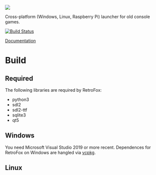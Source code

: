 ![](https://lazyfox.dev/user/pages/03.projects/retrofox/Full%20logo%20colored%202048.png)

Cross-platform (Windows, Linux, Raspberry Pi) launcher for old console games.


[![Build Status](https://travis-ci.com/lazyfox-studio/retrofox.svg?branch=master)](https://travis-ci.com/lazyfox-studio/retrofox)

[Documentation](https://retrofox.lazyfox.dev/docs)

# Build
## Required
The following libraries are required by RetroFox:
* python3
* sdl2
* sdl2-ttf
* sqlite3
* qt5

## Windows
You need Microsoft Visual Studio 2019 or more recent.
Dependences for RetroFox on Windows are hangled via [vcpkg](https://github.com/Microsoft/vcpkg/).

## Linux
